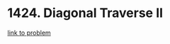 # 1424. Diagonal Traverse II

[link to problem](https://leetcode.com/problems/diagonal-traverse-ii/)
